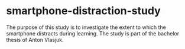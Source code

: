 # smartphone-distraction-study
The purpose of this study is to investigate the extent to which the smartphone distracts during learning. The study is part of the bachelor thesis of Anton Vlasjuk.
